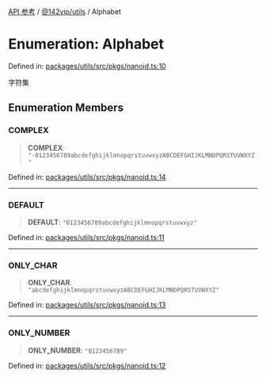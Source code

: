 [API 参考](../../../index.md) / [@142vip/utils](../index.md) / Alphabet

# Enumeration: Alphabet

Defined in: [packages/utils/src/pkgs/nanoid.ts:10](https://github.com/142vip/core-x/blob/15d5bc9ef4bece78c0e60bdf074a2d245f625100/packages/utils/src/pkgs/nanoid.ts#L10)

字符集

## Enumeration Members

### COMPLEX

> **COMPLEX**: `"-0123456789abcdefghijklmnopqrstuvwxyzABCDEFGHIJKLMNOPQRSTUVWXYZ"`

Defined in: [packages/utils/src/pkgs/nanoid.ts:14](https://github.com/142vip/core-x/blob/15d5bc9ef4bece78c0e60bdf074a2d245f625100/packages/utils/src/pkgs/nanoid.ts#L14)

***

### DEFAULT

> **DEFAULT**: `"0123456789abcdefghijklmnopqrstuvwxyz"`

Defined in: [packages/utils/src/pkgs/nanoid.ts:11](https://github.com/142vip/core-x/blob/15d5bc9ef4bece78c0e60bdf074a2d245f625100/packages/utils/src/pkgs/nanoid.ts#L11)

***

### ONLY\_CHAR

> **ONLY\_CHAR**: `"abcdefghijklmnopqrstuvwxyzABCDEFGHIJKLMNOPQRSTUVWXYZ"`

Defined in: [packages/utils/src/pkgs/nanoid.ts:13](https://github.com/142vip/core-x/blob/15d5bc9ef4bece78c0e60bdf074a2d245f625100/packages/utils/src/pkgs/nanoid.ts#L13)

***

### ONLY\_NUMBER

> **ONLY\_NUMBER**: `"0123456789"`

Defined in: [packages/utils/src/pkgs/nanoid.ts:12](https://github.com/142vip/core-x/blob/15d5bc9ef4bece78c0e60bdf074a2d245f625100/packages/utils/src/pkgs/nanoid.ts#L12)
